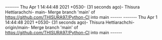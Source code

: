 ------- Thu Apr 1 14:44:48 2021 +0530- (31 seconds ago)- Thisura Hettiarachchi- main- Merge branch 'main' of https://github.com/THISURA97/Python-CI into main ------ 
------- Thu Apr 1 14:44:48 2021 +0530- (31 seconds ago)- Thisura Hettiarachchi- origin/main- Merge branch 'main' of https://github.com/THISURA97/Python-CI into main ------ 
